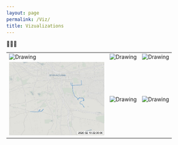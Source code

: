 ```yaml
---
layout: page
permalink: /Viz/
title: Vizualizations
---
```



🎊🎊🎊
<table><tr>

<td> 
<img src="https://github.com/MatthewRGonzalez/AotC/blob/master/images/Screen%20Shot%202021-03-09%20at%2010.07.43%20AM.png?raw=true" alt="Drawing" style="width: 250px;"/> </td>
<td> <img src="https://user-images.githubusercontent.com/48069432/112761510-a71fa700-8fc9-11eb-98a6-0fcf8db11097.png" alt="Drawing" style="width: 250px;"/> </td><td> <img src="https://user-images.githubusercontent.com/48069432/112762197-6f662e80-8fcc-11eb-88b8-f9e9c5064af1.png" alt="Drawing" style="width: 250px;"/> </td>

</tr>
<tr>
<td> <img src="https://github.com/mrgonzal-SU/Visualizations/blob/master/centro_bus_vis.gif?raw=true" alt="Drawing" style="width: 250px;"/> </td>
<td> <img src="https://camo.githubusercontent.com/76e7b4a5a22d42193a0a24d345260643b808f39a/68747470733a2f2f6769746875622e636f6d2f6d72676f6e7a616c2d53552f56697375616c697a6174696f6e732f626c6f622f6d61737465722f666c6f7765722e6769663f7261773d74727565" alt="Drawing" style="width: 250px;"/> </td>
<td> <img src="https://user-images.githubusercontent.com/48069432/112762223-886edf80-8fcc-11eb-8072-5c7f137310c2.png" alt="Drawing" style="width: 250px;"/> </td>
</tr>
</table>



